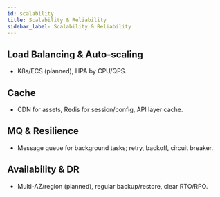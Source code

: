 ```yaml
---
id: scalability
title: Scalability & Reliability
sidebar_label: Scalability & Reliability
---
```


## Load Balancing & Auto-scaling

- K8s/ECS (planned), HPA by CPU/QPS.

## Cache

- CDN for assets, Redis for session/config, API layer cache.

## MQ & Resilience

- Message queue for background tasks; retry, backoff, circuit breaker.

## Availability & DR

- Multi-AZ/region (planned), regular backup/restore, clear RTO/RPO.

